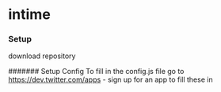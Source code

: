 intime
======

### Setup
download repository

####### Setup Config
To fill in the config.js file go to 
https://dev.twitter.com/apps - sign up for an app to fill these in


